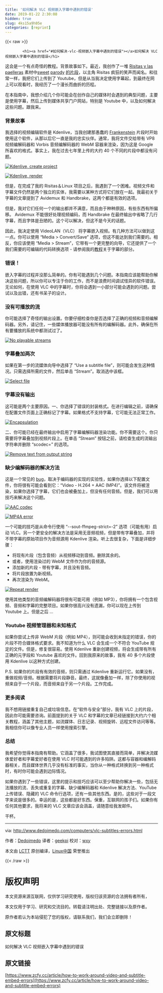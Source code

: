 ```yaml
---
title: '如何解决 VLC 视频嵌入字幕中遇到的错误' 
date: 2019-01-22 2:30:08
hidden: true
slug: 4ks15a9h05e
categories: [reprint]
---
```


{{< raw >}}

            <h1><a href="#如何解决-vlc-视频嵌入字幕中遇到的错误"></a>如何解决 VLC 视频嵌入字幕中遇到的错误</h1>
<p>这会是一个有点奇怪的教程。背景故事如下。最近，我创作了一堆 <a href="https://www.youtube.com/watch?v=cDphUib5iG4">Risitas y las paelleras</a> 素材中<a href="https://www.youtube.com/watch?v=MpDdGOKZ3dg">sweet</a> <a href="https://www.youtube.com/watch?v=KHG6fXEba0A">parody</a> <a href="https://www.youtube.com/watch?v=TXw5lRi97YY">的片段</a>，以主角 Risitas 疯狂的笑声而闻名。和往常一样，我把它们上传到了 Youtube，但是从当我决定使用字幕起，到最终在网上可以观看时，我经历了一个漫长而曲折的历程。</p>
<p>在本指南中，我想介绍几个你可能会在创作自己的媒体时会遇到的典型问题，主要是使用字幕，然后上传到媒体共享门户网站，特别是 Youtube 中，以及如何解决这些问题。跟我来。</p>
<h3><a href="#背景故事"></a>背景故事</h3>
<p>我选择的视频编辑软件是 Kdenlive，当我创建那愚蠢的 <a href="http://www.dedoimedo.com/computers/frankenstein-media.html">Frankenstein</a> 片段时开始使用这个软件，从那以后它一直是我的忠实伙伴。通常，我将文件交给带有 VP8 视频编解码器和 Vorbis 音频编解码器的 WebM 容器来渲染，因为这是 Google 所喜欢的格式。事实上，我在过去七年里上传的大约 40 个不同的片段中都没有问题。</p>
<p><a href="https://camo.githubusercontent.com/d177eb1db94ee6413b9618ab83989de6c56bb00e/687474703a2f2f7777772e6465646f696d65646f2e636f6d2f696d616765732f636f6d7075746572732d79656172732f323031362d322f766c632d737562732d6572726f72732d6b64656e6c6976652d6372656174652d70726f6a6563742e6a7067"><img src="https://p0.ssl.qhimg.com/t016c48b89d11b0a5f5.jpg" alt="Kdenlive, create project"></a></p>
<p><a href="https://camo.githubusercontent.com/27f4af4da04bb6e1e0f2d95c64380f195b948589/687474703a2f2f7777772e6465646f696d65646f2e636f6d2f696d616765732f636f6d7075746572732d79656172732f323031362d322f766c632d737562732d6572726f72732d6b64656e6c6976652d72656e6465722e706e67"><img src="https://p0.ssl.qhimg.com/t0176a14887bc312a91.png" alt="Kdenlive, render"></a></p>
<p>但是，在完成了我的 Risitas＆Linux 项目之后，我遇到了一个困难。视频文件和字幕文件仍然是两个独立的实体，我需要以某种方式将它们放在一起。我最初关于字幕的文章提到了 Avidemux 和 Handbrake，这两个都是有效的选项。</p>
<p>但是，我对它们任何一个的输出都并不满意，而且由于种种原因，有些东西有所偏移。 Avidemux 不能很好处理视频编码，而 Handbrake 在最终输出中省略了几行字幕，而且字体是丑陋的。这个可以解决，但这不是今天的话题。</p>
<p>因此，我决定使用 VideoLAN（VLC） 将字幕嵌入视频。有几种方法可以做到这一点。你可以使用 “Media &gt; Convert/Save” 选项，但这不能达到我们需要的。相反，你应该使用 “Media &gt; Stream”，它带有一个更完整的向导，它还提供了一个我们需要的可编辑的代码转换选项 - 请参阅我的<a href="http://www.dedoimedo.com/computers/vlc-subtitles.html">教程</a>关于字幕的部分。</p>
<h3><a href="#错误"></a>错误！</h3>
<p>嵌入字幕的过程并没那么简单的。你有可能遇到几个问题。本指南应该能帮助你解决这些问题，所以你可以专注于你的工作，而不是浪费时间调试怪异的软件错误。无论如何，在使用 VLC 中的字幕时，你将会遇到一小部分可能会遇到的问题。尝试以及出错，还有书呆子的设计。</p>
<h3><a href="#没有可播放的流"></a>没有可播放的流</h3>
<p>你可能选择了奇怪的输出设置。你要仔细检查你是否选择了正确的视频和音频编解码器。另外，请记住，一些媒体播放器可能没有所有的编解码器。此外，确保在所有要播放的系统中都测试过了。</p>
<p><a href="https://camo.githubusercontent.com/e223446cc99f2ca897aec3c311539d34d478b34b/687474703a2f2f7777772e6465646f696d65646f2e636f6d2f696d616765732f636f6d7075746572732d79656172732f323031362d322f766c632d737562732d6572726f72732d6e6f2d706c617961626c652d73747265616d732e706e67"><img src="https://p0.ssl.qhimg.com/t012bf63e22da964fe9.png" alt="No playable streams"></a></p>
<h3><a href="#字幕叠加两次"></a>字幕叠加两次</h3>
<p>如果在第一步的流媒体向导中选择了 “Use a subtitle file”，则可能会发生这种情况。只需选择所需的文件，然后单击 “Stream”。取消选中该框。</p>
<p><a href="https://camo.githubusercontent.com/0cba03de441e8e07830ffa7468013f7346467f83/687474703a2f2f7777772e6465646f696d65646f2e636f6d2f696d616765732f636f6d7075746572732d79656172732f323031362d322f766c632d737562732d73656c6563742e706e67"><img src="https://p0.ssl.qhimg.com/t014bc8cc43f5dca68c.png" alt="Select file"></a></p>
<h3><a href="#字幕没有输出"></a>字幕没有输出</h3>
<p>这可能是两个主要原因。一、你选择了错误的封装格式。在进行编辑之前，请确保在配置文件页面上正确标记了字幕。如果格式不支持字幕，它可能无法正常工作。</p>
<p><a href="https://camo.githubusercontent.com/2cd0232bf110729fb8af1e861a2b2e9315644de9/687474703a2f2f7777772e6465646f696d65646f2e636f6d2f696d616765732f636f6d7075746572732d79656172732f323031362d322f766c632d737562732d656e6361702e706e67"><img src="https://p0.ssl.qhimg.com/t0131540c0e92a263c7.png" alt="Encapsulation"></a></p>
<p>二、你可能已经在最终输出中启用了字幕编解码器渲染功能。你不需要这个。你只需要将字幕叠加到视频片段上。在单击 “Stream” 按钮之前，请检查生成的流输出字符串并删除 “scodec=” 的选项。</p>
<p><a href="https://camo.githubusercontent.com/9c1004f03e53c61ab13804e730da05db3505c2ef/687474703a2f2f7777772e6465646f696d65646f2e636f6d2f696d616765732f636f6d7075746572732d79656172732f323031362d322f766c632d737562732d72656d6f76652d746578742e706e67"><img src="https://p0.ssl.qhimg.com/t01dc596ab896d5b0e3.png" alt="Remove text from output string"></a></p>
<h3><a href="#缺少编解码器的解决方法"></a>缺少编解码器的解决方法</h3>
<p>这是一个常见的 <a href="https://trac.videolan.org/vlc/ticket/6184">bug</a>，取决于编码器的实现的实验性，如果你选择以下配置文件，你将很有可能会看到它：“Video - H.264 + AAC (MP4)”。该文件将被渲染，如果你选择了字幕，它们也会被叠加上，但没有任何音频。但是，我们可以用技巧来解决这个问题。</p>
<p><a href="https://camo.githubusercontent.com/73c8166a6d8865526bc53e255ebb88ecdaf6dcfe/687474703a2f2f7777772e6465646f696d65646f2e636f6d2f696d616765732f636f6d7075746572732d79656172732f323031362d322f766c632d737562732d6572726f72732d6161632d636f6465632e706e67"><img src="https://p0.ssl.qhimg.com/t0130e1af3c91ef9937.png" alt="AAC codec"></a></p>
<p><a href="https://camo.githubusercontent.com/ca8433a43375703c87d6d21b0707059b92967bb2/687474703a2f2f7777772e6465646f696d65646f2e636f6d2f696d616765732f636f6d7075746572732d79656172732f323031362d322f766c632d737562732d6572726f72732d6d7034612e706e67"><img src="https://p0.ssl.qhimg.com/t018a5fc788d56cc525.png" alt="MP4A error"></a></p>
<p>一个可能的技巧是从命令行使用 “--sout-ffmpeg-strict=-2” 选项（可能有用）启动 VLC。另一个更安全的解决方法是采用无音频视频，但是带有字幕叠加，并将不带字幕的原始项目作为音频源用 Kdenlive 渲染。听上去很复杂，下面是详细步骤：</p>
<ul>
<li>将现有片段（包含音频）从视频移动到音频。删除其余的。</li>
<li>或者，使用渲染过的 WebM 文件作为你的音频源。</li>
<li>添加新的片段 - 带有字幕，并且没有音频。</li>
<li>将片段放置为新视频。</li>
<li>再次渲染为 WebM。</li>
</ul>
<p><a href="https://camo.githubusercontent.com/87ca4c15d04e2052f1d727554326e650ef8bd47c/687474703a2f2f7777772e6465646f696d65646f2e636f6d2f696d616765732f636f6d7075746572732d79656172732f323031362d322f766c632d737562732d6572726f72732d6b64656e6c6976652d7265706561742d72656e6465722e6a7067"><img src="https://p0.ssl.qhimg.com/t0140394611c45a5c14.jpg" alt="Repeat render"></a></p>
<p>使用其他类型的音频编解码器将很有可能可用（例如 MP3），你将拥有一个包含视频、音频和字幕的完整项目。如果你很高兴没有遗漏，你可以现在上传到 Youtube 上。但是之后 ...</p>
<h3><a href="#youtube-视频管理器和未知格式"></a>Youtube 视频管理器和未知格式</h3>
<p>如果你尝试上传非 WebM 片段（例如 MP4），则可能会收到未指定的错误，你的片段不符合媒体格式要求。我不知道为什么 VLC 会生成一个不符合 YouTube 规定的文件。但是，修复很容易。使用 Kdenlive 重新创建视频，将会生成带有所有正确的元字段和 Youtube 喜欢的文件。回到我原来的故事，我有 40 多个片段使用 Kdenlive 以这种方式创建。</p>
<p>P.S. 如果你的片段有有效的音频，则只需通过 Kdenlive 重新运行它。如果没有，重做视频/音频。根据需要将片段静音。最终，这就像叠加一样，除了你使用的视频来自于一个片段，而音频来自于另一个片段。工作完成。</p>
<h3><a href="#更多阅读"></a>更多阅读</h3>
<p>我不想用链接重复自己或垃圾信息。在“软件与安全”部分，我有 VLC 上的片段，因此你可能需要咨询。前面提到的关于 VLC 和字幕的文章已经链接到大约六个相关教程，涵盖了其他主题，如流媒体、日志记录、视频旋转、远程文件访问等等。我相信你可以像专业人员一样使用搜索引擎。</p>
<h3><a href="#总结"></a>总结</h3>
<p>我希望你觉得本指南有帮助。它涵盖了很多，我试图使其直接而简单，并解决流媒体爱好者和字幕爱好者在使用 VLC 时可能遇到的许多陷阱。这都与容器和编解码器相关，而且媒体世界几乎没有标准的事实，当你从一种格式转换到另一种格式时，有时你可能会遇到边际情况。</p>
<p>如果你遇到了一些错误，这里的提示和技巧应该可以至少帮助你解决一些，包括无法播放的流、丢失或重复的字幕、缺少编解码器和 Kdenlive 解决方法、YouTube 上传错误、隐藏的 VLC 命令行选项，还有一些其他东西。是的，这些对于一段文字来说是很多的。幸运的是，这些都是好东西。保重，互联网的孩子们。如果你有任何其他要求，我将来的 VLC 文章应该会涵盖，请随意给我发邮件。</p>
<p>干杯。</p>
<hr>
<p>via: <a href="http://www.dedoimedo.com/computers/vlc-subtitles-errors.html">http://www.dedoimedo.com/computers/vlc-subtitles-errors.html</a></p>
<p>作者：<a href="http://www.dedoimedo.com/faq.html">Dedoimedo</a> 译者：<a href="https://github.com/geekpi">geekpi</a> 校对：<a href="https://github.com/wxy">wxy</a></p>
<p>本文由 <a href="https://github.com/LCTT/TranslateProject">LCTT</a> 原创编译，<a href="https://linux.cn/">Linux中国</a> 荣誉推出</p>

          
{{< /raw >}}

# 版权声明
本文资源来源互联网，仅供学习研究使用，版权归该资源的合法拥有者所有，

本文仅用于学习、研究和交流目的。转载请注明出处、完整链接以及原作者。

原作者若认为本站侵犯了您的版权，请联系我们，我们会立即删除！

## 原文标题
如何解决 VLC 视频嵌入字幕中遇到的错误

## 原文链接
[https://www.zcfy.cc/article/how-to-work-around-video-and-subtitle-embed-errors](https://www.zcfy.cc/article/how-to-work-around-video-and-subtitle-embed-errors)

